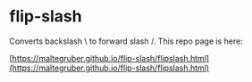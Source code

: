 # flip-slash
Converts backslash \ to forward slash /. This repo page is here:

[https://maltegruber.github.io/flip-slash/flipslash.html](https://maltegruber.github.io/flip-slash/flipslash.html)

